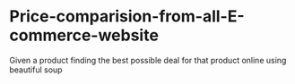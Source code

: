 # Price-comparision-from-all-E-commerce-website
Given a product finding  the best possible deal for that product online using beautiful soup
